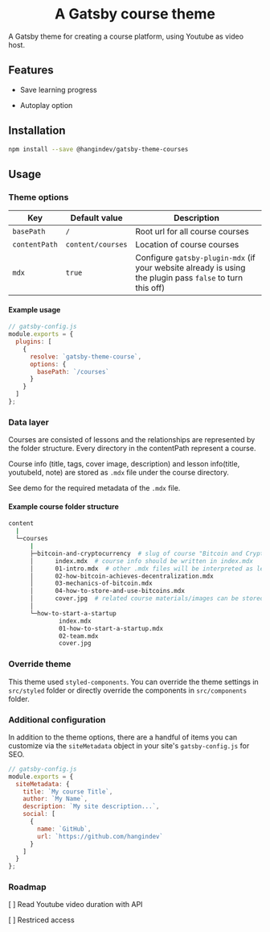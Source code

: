 <h1 align="center">
  A Gatsby course theme
</h1>

A Gatsby theme for creating a course platform, using Youtube as video host.

## Features

- Save learning progress

- Autoplay option

## Installation

```sh
npm install --save @hangindev/gatsby-theme-courses
```

## Usage

### Theme options

| Key           | Default value     | Description                                                                                               |
| ------------- | ----------------- | --------------------------------------------------------------------------------------------------------- |
| `basePath`    | `/`               | Root url for all course courses                                                                           |
| `contentPath` | `content/courses` | Location of course courses                                                                                |
| `mdx`         | `true`            | Configure `gatsby-plugin-mdx` (if your website already is using the plugin pass `false` to turn this off) |

#### Example usage

```js
// gatsby-config.js
module.exports = {
  plugins: [
    {
      resolve: `gatsby-theme-course`,
      options: {
        basePath: `/courses`
      }
    }
  ]
};
```

### Data layer

Courses are consisted of lessons and the relationships are represented by the folder structure. Every directory in the contentPath represent a course.

Course info (title, tags, cover image, description) and lesson info(title, youtubeId, note) are stored as `.mdx` file under the course directory.

See demo for the required metadata of the `.mdx` file.

#### Example course folder structure

```sh
content
  |
  └─courses
      |
      ├─bitcoin-and-cryptocurrency  # slug of course "Bitcoin and Cryptocurrency"
      │      index.mdx  # course info should be written in index.mdx
      │      01-intro.mdx  # other .mdx files will be interpreted as lessons
      │      02-how-bitcoin-achieves-decentralization.mdx
      │      03-mechanics-of-bitcoin.mdx
      │      04-how-to-store-and-use-bitcoins.mdx
      │      cover.jpg  # related course materials/images can be stored in the same directory
      │
      └─how-to-start-a-startup
              index.mdx
              01-how-to-start-a-startup.mdx
              02-team.mdx
              cover.jpg
```

### Override theme

This theme used `styled-components`. You can override the theme settings in `src/styled` folder or directly override the components in `src/components` folder.

### Additional configuration

In addition to the theme options, there are a handful of items you can customize via the `siteMetadata` object in your site's `gatsby-config.js` for SEO.

```js
// gatsby-config.js
module.exports = {
  siteMetadata: {
    title: `My course Title`,
    author: `My Name`,
    description: `My site description...`,
    social: [
      {
        name: `GitHub`,
        url: `https://github.com/hangindev`
      }
    ]
  }
};
```

### Roadmap

[ ] Read Youtube video duration with API

[ ] Restriced access
